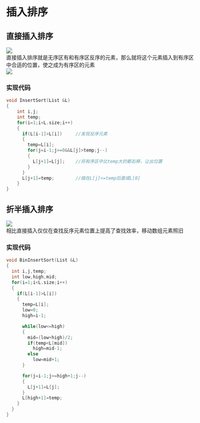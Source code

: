 # 插入排序
## 直接插入排序
![](https://img2018.cnblogs.com/blog/1475571/201908/1475571-20190815204657643-1362081037.png)<br>
直接插入排序就是无序区有和有序区反序的元素，那么就将这个元素插入到有序区中合适的位置，使之成为有序区的元素<br>
![](https://img2018.cnblogs.com/blog/1475571/201908/1475571-20190815204529830-1630116127.png)<br>
### 实现代码
```cpp
void InsertSort(List &L)
{
    int i,j;
    int temp;
    for(i=1;i<L.size;i++)
    {
      if(L[i-1]>L[i])     //发现反序元素
      {
        temp=L[i];        
        for(j=i-1;j>=0&&L[j]>temp;j--)
        {
          L[j+1]=L[j];    //将有序区中比temp大的都右移，让出位置
        }
      }
      L[j+1]=temp;        //插在L[j]<=temp后面或L[0]
    }
}
```

## 折半插入排序
![](https://img2018.cnblogs.com/blog/1475571/201908/1475571-20190815205421177-1703010007.png)<br>
相比直接插入仅仅在查找反序元素位置上提高了查找效率，移动数组元素照旧
### 实现代码
```cpp
void BinInsertSort(List &L)
{
  int i,j,temp;
  int low,high,mid;
  for(i=1;i<L.size;i++)
  {
    if(L[i-1]>L[i])
    {
      temp=L[i];
      low=0;
      high=i-1;

      while(low<=high)
      {
        mid=(low+high)/2;
        if(temp<L[mid])
          high=mid-1;
        else
          low=mid+1;
      }

      for(j=i-1;j>=high+1;j--)
      {
        L[j+1]=L[j];
      }
      L[high+1]=temp;
    }
  }
}
```
